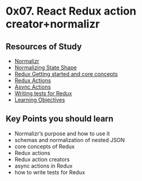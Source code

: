 # 0x07. React Redux action creator+normalizr

## Resources of Study

* [Normalizr](https://github.com/paularmstrong/normalizr)
* [Normalizing State Shape](https://redux.js.org/usage/structuring-reducers/normalizing-state-shape)
* [Redux Getting started and core concepts](https://redux.js.org/introduction/getting-started)
* [Redux Actions](https://redux.js.org/tutorials/fundamentals/part-2-concepts-data-flow)
* [Async Actions]()
* [Writing tests for Redux](https://redux.js.org/tutorials/fundamentals/part-6-async-logic)
* [Learning Objectives](https://redux.js.org/usage/writing-tests)

## Key Points you should learn

* Normalizr’s purpose and how to use it
* schemas and normalization of nested JSON
* core concepts of Redux
* Redux actions
* Redux action creators
* async actions in Redux
* how to write tests for Redux